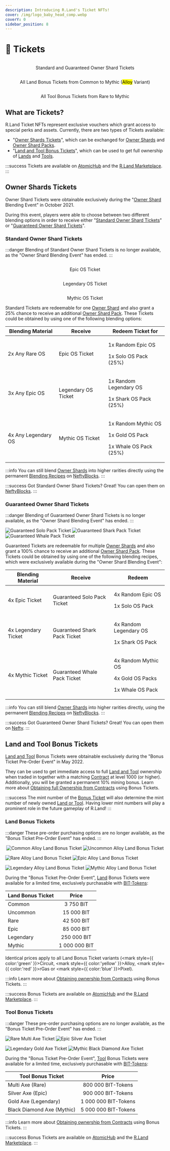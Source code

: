 ```yaml
---
description: Introducing R.Land's Ticket NFTs!
cover: /img/logo_baby_head_comp.webp
coverY: 0
sidebar_position: 8
---
```


# 🎫 Tickets

<center><img src="/img/ALL_OS_TICKETS.png" alt="" /><figcaption><p>Standard and Guaranteed Owner Shard Tickets</p></figcaption></center>

<center><img src="/img/ALL_BONUS_LAND_TICKETS.png" alt="" /><figcaption><p>All Land Bonus Tickets from Common to Mythic (<mark style={{ color:'yellow' }}>Alloy</mark> Variant)</p></figcaption></center>

<center><img src="/img/ALL_BONUS_TOOL_TICKETS.png" alt="" /><figcaption><p>All Tool Bonus Tickets from Rare to Mythic</p></figcaption></center>

## What are Tickets?

R.Land Ticket NFTs represent exclusive vouchers which grant access to special perks and assets. Currently, there are two types of Tickets available:

* "[Owner Shards Tickets](tickets.md#the-owner-shards-tickets)", which can be exchanged for [Owner Shards](owner-shards-os.md) and [Owner Shard Packs](packs.md).
* "[Land and Tool Bonus Tickets](tickets.md#pre-order-bonus-tickets)", which can be used to get full ownership of [Lands](/nfts/lands-and-tools) and [Tools](/nfts/lands-and-tools).

:::success
Tickets are available on [AtomicHub](https://wax.atomichub.io/market?collection\_name=rland\&order=desc\&schema\_name=tickets\&sort=created\&symbol=WAX) and the [R.Land Marketplace](https://market.r.land).
:::

## Owner Shards Tickets

Owner Shard Tickets were obtainable exclusively during the "[Owner Shard](owner-shards-os.md) Blending Event" in October 2021.&#x20;

During this event, players were able to choose between two different blending options in order to receive either "[Standard Owner Shard Tickets](tickets.md#standard-owner-shard-tickets)" or "[Guaranteed Owner Shard Tickets](tickets.md#undefined)".

### Standard Owner Shard Tickets

:::danger
Blending of Standard Owner Shard Tickets is no longer available, as the "Owner Shard Blending Event" has ended.
:::

<div>

<center><img src="/img/epic_blend.png" alt="" /><figcaption><p>Epic OS Ticket</p></figcaption></center>

 

<center><img src="/img/legendary_ticket.png" alt="" /><figcaption><p>Legendary OS Ticket</p></figcaption></center>

 

<center><img src="/img/Mythic_Ticket.png" alt="" /><figcaption><p>Mythic OS Ticket</p></figcaption></center>

</div>

Standard Tickets are redeemable for one [Owner Shard](owner-shards-os.md) and also grant a 25% chance to receive an additional [Owner Shard Pack](packs.md#os-packs). These Tickets could be obtained by using one of the following blending options:

| Blending Material   | Receive             | Redeem Ticket for                                                             |
| ------------------- | ------------------- | ----------------------------------------------------------------------------- |
| 2x Any Rare OS      | Epic OS Ticket      | <p>1x Random Epic OS</p><p>1x Solo OS Pack (25%)</p>                          |
| 3x Any Epic OS      | Legendary OS Ticket | <p>1x Random Legendary OS</p><p>1x Shark OS Pack (25%)</p>                    |
| 4x Any Legendary OS | Mythic OS Ticket    | <p>1x Random Mythic OS</p><p>1x Gold OS Pack</p><p>1x Whale OS Pack (25%)</p> |

:::info
You can still blend [Owner Shards](owner-shards-os.md) into higher rarities directly using the permanent [Blending Recipes](owner-shards-os.md#blending) on [NeftyBlocks](https://neftyblocks.com/c/rland/blends/).
:::

:::success
Got Standard Owner Shard Tickets? Great! You can open them on [NeftyBlocks](https://neftyblocks.com/c/rland/packs).
:::

### Guaranteed Owner Shard Tickets

:::danger
Blending of Guaranteed Owner Shard Tickets is no longer available, as the "Owner Shard Blending Event" has ended.
:::

![Guaranteed Solo Pack Ticket](</img/Epic_ticket.png>) ![Guaranteed Shark Pack Ticket](</img/Legend_Ticket.png>) ![Guaranteed Whale Pack Ticket](</img/Mythic_Ticket.png>)

Guaranteed Tickets are redeemable for multiple [Owner Shards](owner-shards-os.md) and also grant a 100% chance to receive an additional [Owner Shard Pack](packs.md#os-packs). These Tickets could be obtained by using one of the following blending recipes, which were exclusively available during the "Owner Shard Blending Event":

| Blending Material   | Receive                      | Redeem                                                                   |
| ------------------- | ---------------------------- | ------------------------------------------------------------------------ |
| 4x Epic Ticket      | Guaranteed Solo Pack Ticket  | <p>4x Random Epic OS </p><p>1x Solo OS Pack</p>                          |
| 4x Legendary Ticket | Guaranteed Shark Pack Ticket | <p>4x Random Legendary OS </p><p>1x Shark OS Pack</p>                    |
| 4x Mythic Ticket    | Guaranteed Whale Pack Ticket | <p>4x Random Mythic OS</p><p>4x Gold OS Packs</p><p>1x Whale OS Pack</p> |

:::info
You can still blend [Owner Shards](owner-shards-os.md) into higher rarities directly, using the permanent [Blending Recipes](owner-shards-os.md#blending) on [NeftyBlocks](https://neftyblocks.com/c/rland/blends/).
:::

:::success
Got Guaranteed Owner Shard Tickets? Great! You can open them on [Nefty](https://neftyblocks.com/c/rland/packs).
:::

## Land and Tool Bonus Tickets

[Land and Tool](lands-and-tools.md) Bonus Tickets were obtainable exclusively during the "Bonus Ticket Pre-Order Event" in May 2022.

They can be used to get immediate access to full [Land and Tool](lands-and-tools.md) ownership when traded in together with a matching [Contract](land-and-tool-contracts.md) at level 1000 (or higher). Additionally, you will be granted a permanent 10% mining bonus. Learn more about [Obtaining full Ownership from Contracts](land-and-tool-contracts.md#obtaining-full-ownership-from-contracts) using Bonus Tickets.

:::success
The mint number of the [Bonus Ticket](tickets.md) will also determine the mint number of newly owned [Land or Tool](lands-and-tools.md). Having lower mint numbers will play a prominent role in the future gameplay of R.Land!
:::

### Land Bonus Tickets

:::danger
These pre-order purchasing options are no longer available, as the "Bonus Ticket Pre-Order Event" has ended.
:::

<div align="center">

<img src="/img/ticket_alloy_common-b0974fda_comp.webp" alt="Common Alloy Land Bonus Ticket" />

 

<img src="/img/ticket_alloy_uncommon-680b40e6_comp.webp" alt="Uncommon Alloy Land Bonus Ticket" />

</div>

![Rare Alloy Land Bonus Ticket](/img/ticket\_alloy\_rare-de1d79d3\_comp.webp) ![Epic Alloy Land Bonus Ticket](/img/ticket\_alloy\_epic-f76c1190\_comp.webp)

![Legendary Alloy Land Bonus Ticket](/img/ticket\_alloy\_legendary-d3b8063e\_comp.webp) ![Mythic Alloy Land Bonus Ticket](/img/ticket\_alloy\_mythic-fd68cde1\_comp.webp)

During the "Bonus Ticket Pre-Order Event", [Land](/nfts/lands-and-tools) Bonus Tickets were available for a limited time, exclusively purchasable with [BIT-Tokens](/tokenomics/bit-token):

| Land Bonus Ticket |     Price     |
| ----------------- | :-----------: |
| Common            |   3 750 BIT   |
| Uncommon          |   15 000 BIT  |
| Rare              |   42 500 BIT  |
| Epic              |   85 000 BIT  |
| Legendary         |  250 000 BIT  |
| Mythic            | 1 000 000 BIT |

Identical prices apply to all Land Bonus Ticket variants (<mark style={{ color:'green' }}>Circuit</mark>, <mark style={{ color:'yellow' }}>Alloy</mark>, <mark style={{ color:'red' }}>rGas</mark> or <mark style={{ color:'blue' }}>Pixel</mark>).

:::info
Learn more about [Obtaining ownership from Contracts](land-and-tool-contracts.md#obtaining-ownership-from-contracts) using Bonus Tickets.
:::

:::success
Bonus Tickets are available on [AtomicHub](https://wax.atomichub.io/market?collection\_name=rland\&order=desc\&schema\_name=tickets\&sort=created\&symbol=WAX) and the [R.Land Marketplace](https://market.r.land).
:::

### Tool Bonus Tickets

:::danger
These pre-order purchasing options are no longer available, as the "Bonus Ticket Pre-Order Event" has ended.
:::

![Rare Multi Axe Ticket](/img/ticket\_axe\_rare-8441bc7b\_comp.webp) ![Epic Silver Axe Ticket](/img/ticket\_axe\_epic-d69f5dc5\_comp.webp)

![ Legendary Gold Axe Ticket](/img/ticket\_axe\_legendary-b3a1a4a2\_comp.webp) ![ Mythic Black Diamond Axe Ticket](/img/ticket\_axe\_mythic-3c440664\_comp.webp)

During the "Bonus Ticket Pre-Order Event", [Tool](/nfts/lands-and-tools) Bonus Tickets were available for a limited time, exclusively purchasable with [BIT-Tokens](/tokenomics/bit-token):

| Tool Bonus Ticket          |         Price        |
| -------------------------- | :------------------: |
| Multi Axe (Rare)           |  800 000 BIT-Tokens  |
| Silver Axe (Epic)          |  900 000 BIT-Tokens  |
| Gold Axe (Legendary)       | 1 000 000 BIT-Tokens |
| Black Diamond Axe (Mythic) | 5 000 000 BIT-Tokens |

:::info
Learn more about [Obtaining ownership from Contracts](land-and-tool-contracts.md#obtaining-ownership-from-contracts) using Bonus Tickets.
:::

:::success
Bonus Tickets are available on [AtomicHub](https://wax.atomichub.io/market?collection\_name=rland\&order=desc\&schema\_name=tickets\&sort=created\&symbol=WAX) and the [R.Land Marketplace](https://market.r.land).
:::
